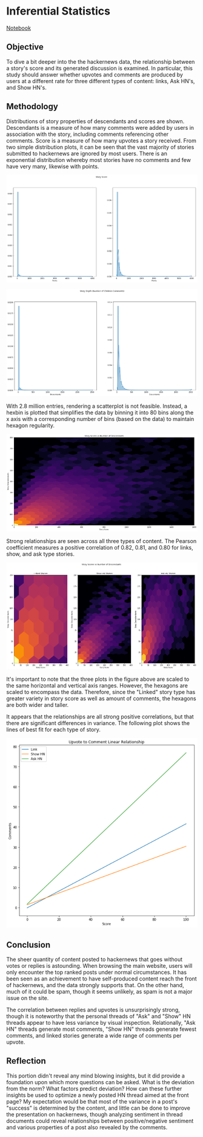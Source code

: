 # Inferential Statistics
[Notebook](Inferential%20Statistics.ipynb)

## Objective

To dive a bit deeper into the the hackernews data, the relationship between a story's score and its generated discussion is examined. In particular, this study should answer whether upvotes and comments are produced by users at a different rate for three different types of content: links, Ask HN's, and Show HN's.

## Methodology

Distributions of story properties of descendants and scores are shown. Descendants is a measure of how many comments were added by users in association with the story, including comments referencing other comments. Score is a measure of how many upvotes a story received. From two simple distribution plots, it can be seen that the vast majority of stories submitted to hackernews are ignored by most users. There is an exponential distribution whereby most stories have no comments and few have very many, likewise with points.

![Story Scores](images/story_score.png)

![Story Comments](images/story_comments.png)

With 2.8 million entries, rendering a scatterplot is not feasible. Instead, a hexbin is plotted that simplifies the data by binning it into 80 bins along the x axis with a corresponding number of bins (based on the data) to maintain hexagon regularity. 

![Scores vs Comments](images/story_score_vs_comments.png)

Strong relationships are seen across all three types of content. The Pearson coefficient measures a positive correlation of 0.82, 0.81, and 0.80 for links, show, and ask type stories. 

![Story Scores vs Comments By Type](images/story_score_vs_comments_by_type.png)

It's important to note that the three plots in the figure above are scaled to the same horizontal and vertical axis ranges. However, the hexagons are scaled to encompass the data. Therefore, since the "Linked" story type has greater variety in story score as well as amount of comments, the hexagons are both wider and taller. 

It appears that the relationships are all strong positive correlations, but that there are significant differences in variance. The following plot shows the lines of best fit for each type of story.

![Story Score Linear Fit](images/score_comment_relationship.png)

## Conclusion

The sheer quantity of content posted to hackernews that goes without votes or replies is astounding. When browsing the main website, users will only encounter the top ranked posts under normal circumstances. It has been seen as an achievement to have self-produced content reach the front of hackernews, and the data strongly supports that. On the other hand, much of it could be spam, though it seems unlikely, as spam is not a major issue on the site.

The correlation between replies and upvotes is unsurprisingly strong, though it is noteworthy that the personal threads of "Ask" and "Show" HN threads appear to have less variance by visual inspection. Relationally, "Ask HN" threads generate most comments, "Show HN" threads generate fewest comments, and linked stories generate a wide range of comments per upvote.

## Reflection

This portion didn't reveal any mind blowing insights, but it did provide a foundation upon which more questions can be asked. What is the deviation from the norm? What factors predict deviation? How can these further insights be used to optimize a newly posted HN thread aimed at the front page? My expectation would be that most of the variance in a post's "success" is determined by the content, and little can be done to improve the presentation on hackernews, though analyzing sentiment in thread documents could reveal relationships between positive/negative sentiment and various properties of a post also revealed by the comments.
